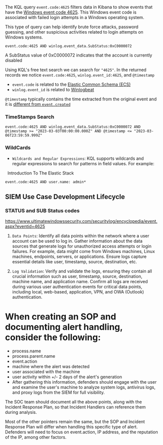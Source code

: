 
The KQL query `event.code:4625` filters data in Kibana to show events that have the [Windows event code 4625](https://www.ultimatewindowssecurity.com/securitylog/encyclopedia/event.aspx?eventid=4625). This Windows event code is associated with failed login attempts in a Windows operating system.

This type of query can help identify brute force attacks, password guessing, and other suspicious activities related to login attempts on Windows systems.


```shell-session
event.code:4625 AND winlog.event_data.SubStatus:0xC0000072
```
A SubStatus value of 0xC0000072 indicates that the account is currently disabled

Using KQL's free text search we can search for `"4625"`. In the returned records we notice `event.code:4625`, `winlog.event_id:4625`, and `@timestamp`

- `event.code` is related to the [Elastic Common Schema (ECS)](https://www.elastic.co/guide/en/ecs/current/ecs-event.html#field-event-code)
- `winlog.event_id` is related to [Winlogbeat](https://www.elastic.co/guide/en/beats/winlogbeat/current/exported-fields-winlog.html)

`@timestamp` typically contains the time extracted from the original event and it is [different from `event.created`](https://discuss.elastic.co/t/winlogbeat-timestamp-different-with-event-create-time/278160)

### TimeStamps Search

```shell-session
event.code:4625 AND winlog.event_data.SubStatus:0xC0000072 AND @timestamp >= "2023-03-03T00:00:00.000Z" AND @timestamp <= "2023-03-06T23:59:59.999Z"
```


### WildCards

- `Wildcards and Regular Expressions`: KQL supports wildcards and regular expressions to search for patterns in field values. For example:

  Introduction To The Elastic Stack

```shell-session
event.code:4625 AND user.name: admin*
```

## SIEM Use Case Development Lifecycle
### STATUS and SUB Status codes

https://www.ultimatewindowssecurity.com/securitylog/encyclopedia/event.aspx?eventid=4625


1. `Data Points`: Identify all data points within the network where a user account can be used to log in. Gather information about the data sources that generate logs for unauthorized access attempts or login failures. For example, data might come from Windows machines, Linux machines, endpoints, servers, or applications. Ensure logs capture essential details like user, timestamp, source, destination, etc.
    
2. `Log Validation`: Verify and validate the logs, ensuring they contain all crucial information such as user, timestamp, source, destination, machine name, and application name. Confirm all logs are received during various user authentication events for critical data points, including local, web-based, application, VPN, and OWA (Outlook) authentication.

# When creating an SOP and documenting alert handling, consider the following:

- process.name
- process.parent.name
- event.action
- machine where the alert was detected
- user associated with the machine
- user activity within +/- 2 days of the alert's generation
- After gathering this information, defenders should engage with the user and examine the user's machine to analyze system logs, antivirus logs, and proxy logs from the SIEM for full visibility.

The SOC team should document all the above points, along with the Incident Response Plan, so that Incident Handlers can reference them during analysis.


Most of the other pointers remain the same, but the SOP and Incident Response Plan will differ when handling this specific type of alert. Defenders will need to focus on event.action, IP address, and the reputation of the IP, among other factors.


